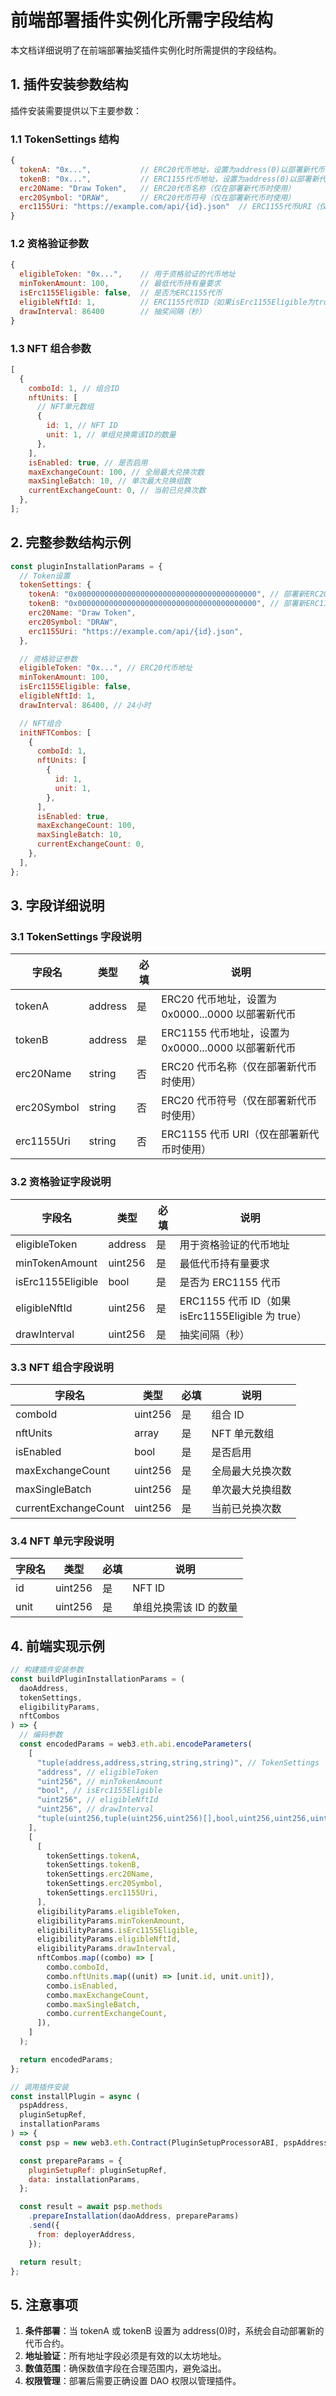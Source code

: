# 前端部署插件实例化所需字段结构

本文档详细说明了在前端部署抽奖插件实例化时所需提供的字段结构。

## 1. 插件安装参数结构

插件安装需要提供以下主要参数：

### 1.1 TokenSettings 结构

```javascript
{
  tokenA: "0x...",           // ERC20代币地址，设置为address(0)以部署新代币
  tokenB: "0x...",           // ERC1155代币地址，设置为address(0)以部署新代币
  erc20Name: "Draw Token",   // ERC20代币名称（仅在部署新代币时使用）
  erc20Symbol: "DRAW",       // ERC20代币符号（仅在部署新代币时使用）
  erc1155Uri: "https://example.com/api/{id}.json"  // ERC1155代币URI（仅在部署新代币时使用）
}
```

### 1.2 资格验证参数

```javascript
{
  eligibleToken: "0x...",    // 用于资格验证的代币地址
  minTokenAmount: 100,       // 最低代币持有量要求
  isErc1155Eligible: false,  // 是否为ERC1155代币
  eligibleNftId: 1,          // ERC1155代币ID（如果isErc1155Eligible为true）
  drawInterval: 86400        // 抽奖间隔（秒）
}
```

### 1.3 NFT 组合参数

```javascript
[
  {
    comboId: 1, // 组合ID
    nftUnits: [
      // NFT单元数组
      {
        id: 1, // NFT ID
        unit: 1, // 单组兑换需该ID的数量
      },
    ],
    isEnabled: true, // 是否启用
    maxExchangeCount: 100, // 全局最大兑换次数
    maxSingleBatch: 10, // 单次最大兑换组数
    currentExchangeCount: 0, // 当前已兑换次数
  },
];
```

## 2. 完整参数结构示例

```javascript
const pluginInstallationParams = {
  // Token设置
  tokenSettings: {
    tokenA: "0x0000000000000000000000000000000000000000", // 部署新ERC20代币
    tokenB: "0x0000000000000000000000000000000000000000", // 部署新ERC1155代币
    erc20Name: "Draw Token",
    erc20Symbol: "DRAW",
    erc1155Uri: "https://example.com/api/{id}.json",
  },

  // 资格验证参数
  eligibleToken: "0x...", // ERC20代币地址
  minTokenAmount: 100,
  isErc1155Eligible: false,
  eligibleNftId: 1,
  drawInterval: 86400, // 24小时

  // NFT组合
  initNFTCombos: [
    {
      comboId: 1,
      nftUnits: [
        {
          id: 1,
          unit: 1,
        },
      ],
      isEnabled: true,
      maxExchangeCount: 100,
      maxSingleBatch: 10,
      currentExchangeCount: 0,
    },
  ],
};
```

## 3. 字段详细说明

### 3.1 TokenSettings 字段说明

| 字段名      | 类型    | 必填 | 说明                                                |
| ----------- | ------- | ---- | --------------------------------------------------- |
| tokenA      | address | 是   | ERC20 代币地址，设置为 0x0000...0000 以部署新代币   |
| tokenB      | address | 是   | ERC1155 代币地址，设置为 0x0000...0000 以部署新代币 |
| erc20Name   | string  | 否   | ERC20 代币名称（仅在部署新代币时使用）              |
| erc20Symbol | string  | 否   | ERC20 代币符号（仅在部署新代币时使用）              |
| erc1155Uri  | string  | 否   | ERC1155 代币 URI（仅在部署新代币时使用）            |

### 3.2 资格验证字段说明

| 字段名            | 类型    | 必填 | 说明                                              |
| ----------------- | ------- | ---- | ------------------------------------------------- |
| eligibleToken     | address | 是   | 用于资格验证的代币地址                            |
| minTokenAmount    | uint256 | 是   | 最低代币持有量要求                                |
| isErc1155Eligible | bool    | 是   | 是否为 ERC1155 代币                               |
| eligibleNftId     | uint256 | 是   | ERC1155 代币 ID（如果 isErc1155Eligible 为 true） |
| drawInterval      | uint256 | 是   | 抽奖间隔（秒）                                    |

### 3.3 NFT 组合字段说明

| 字段名               | 类型    | 必填 | 说明             |
| -------------------- | ------- | ---- | ---------------- |
| comboId              | uint256 | 是   | 组合 ID          |
| nftUnits             | array   | 是   | NFT 单元数组     |
| isEnabled            | bool    | 是   | 是否启用         |
| maxExchangeCount     | uint256 | 是   | 全局最大兑换次数 |
| maxSingleBatch       | uint256 | 是   | 单次最大兑换组数 |
| currentExchangeCount | uint256 | 是   | 当前已兑换次数   |

### 3.4 NFT 单元字段说明

| 字段名 | 类型    | 必填 | 说明                   |
| ------ | ------- | ---- | ---------------------- |
| id     | uint256 | 是   | NFT ID                 |
| unit   | uint256 | 是   | 单组兑换需该 ID 的数量 |

## 4. 前端实现示例

```javascript
// 构建插件安装参数
const buildPluginInstallationParams = (
  daoAddress,
  tokenSettings,
  eligibilityParams,
  nftCombos
) => {
  // 编码参数
  const encodedParams = web3.eth.abi.encodeParameters(
    [
      "tuple(address,address,string,string,string)", // TokenSettings
      "address", // eligibleToken
      "uint256", // minTokenAmount
      "bool", // isErc1155Eligible
      "uint256", // eligibleNftId
      "uint256", // drawInterval
      "tuple(uint256,tuple(uint256,uint256)[],bool,uint256,uint256,uint256)[]", // NFTCombination[]
    ],
    [
      [
        tokenSettings.tokenA,
        tokenSettings.tokenB,
        tokenSettings.erc20Name,
        tokenSettings.erc20Symbol,
        tokenSettings.erc1155Uri,
      ],
      eligibilityParams.eligibleToken,
      eligibilityParams.minTokenAmount,
      eligibilityParams.isErc1155Eligible,
      eligibilityParams.eligibleNftId,
      eligibilityParams.drawInterval,
      nftCombos.map((combo) => [
        combo.comboId,
        combo.nftUnits.map((unit) => [unit.id, unit.unit]),
        combo.isEnabled,
        combo.maxExchangeCount,
        combo.maxSingleBatch,
        combo.currentExchangeCount,
      ]),
    ]
  );

  return encodedParams;
};

// 调用插件安装
const installPlugin = async (
  pspAddress,
  pluginSetupRef,
  installationParams
) => {
  const psp = new web3.eth.Contract(PluginSetupProcessorABI, pspAddress);

  const prepareParams = {
    pluginSetupRef: pluginSetupRef,
    data: installationParams,
  };

  const result = await psp.methods
    .prepareInstallation(daoAddress, prepareParams)
    .send({
      from: deployerAddress,
    });

  return result;
};
```

## 5. 注意事项

1. **条件部署**：当 tokenA 或 tokenB 设置为 address(0)时，系统会自动部署新的代币合约。
2. **地址验证**：所有地址字段必须是有效的以太坊地址。
3. **数值范围**：确保数值字段在合理范围内，避免溢出。
4. **权限管理**：部署后需要正确设置 DAO 权限以管理插件。
